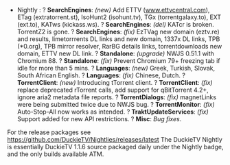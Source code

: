 * Nightly : 
? **SearchEngines**: *(new)* Add ETTV (www.ettvcentral.com), ETag (extratorrent.st), IsoHunt2 (isohunt.tv), TGx (torrentgalaxy.to), EXT (ext.to), KATws (kickass.ws). 
? **SearchEngines**: *(del)* KATcr is broken. TorrentZ2 is gone. 
? **SearchEngines**: *(fix)* EzTVag new domain (eztv.re) and results, limetorrrents DL links and new domain, 1337x DL links, TPB (*0.org), TPB mirror resolver, RarBG details links, torrentdownloads new domain, ETTV new DL link. 
? **Standalone**: *(upgrade)* NWJS 0.51.1 with Chromium 88. 
? **Standalone**: *(fix)* Prevent Chromium 79+ freezing tab if idle for more than 5 mins. 
? **Languages**: *(new)* Greek, Turkish, Slovak, South African English. 
? **Languages**: *(fix)* Chinese, Dutch. 
? **TorrentClient**: *(new)* Introducing tTorrent client. 
? **TorrentClient**: *(fix)* replace deprecated rTorrent calls, add support for qBitTorrent 4.2+, ignore aria2 metadata file reports. 
? **TorrentDialogs**: *(fix)* magnetLinks were being submitted twice due to NWJS bug. 
? **TorrentMonitor**: *(fix)* Auto-Stop-All now works as intended. 
? **TraktUpdateServices**: *(fix)* Support added for new API restrictions. 
? **Misc**: *Bug fixes*.

For the release packages see https://github.com/DuckieTV/Nightlies/releases/latest 
The DuckieTV Nightly is essentially DuckieTV 1.1.6 source packaged daily under the Nightly badge, and the only builds available ATM.

